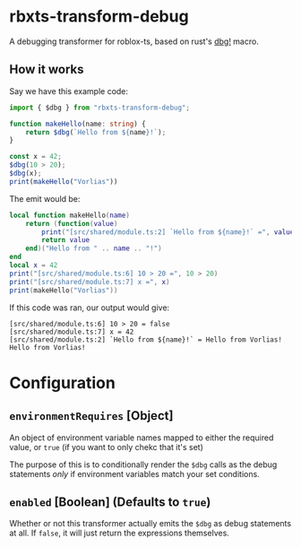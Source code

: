 # rbxts-transform-debug
A debugging transformer for roblox-ts, based on rust's [dbg!](https://doc.rust-lang.org/edition-guide/rust-next/dbg-macro.html) macro.

## How it works

Say we have this example code:
```ts
import { $dbg } from "rbxts-transform-debug";

function makeHello(name: string) {
	return $dbg(`Hello from ${name}!`);
}

const x = 42;
$dbg(10 > 20);
$dbg(x);
print(makeHello("Vorlias"))
```

The emit would be:
```lua
local function makeHello(name)
	return (function(value)
		print("[src/shared/module.ts:2] `Hello from ${name}!` =", value)
		return value
	end)("Hello from " .. name .. "!")
end
local x = 42
print("[src/shared/module.ts:6] 10 > 20 =", 10 > 20)
print("[src/shared/module.ts:7] x =", x)
print(makeHello("Vorlias"))
```

If this code was ran, our output would give:
```
[src/shared/module.ts:6] 10 > 20 = false
[src/shared/module.ts:7] x = 42
[src/shared/module.ts:2] `Hello from ${name}!` = Hello from Vorlias!
Hello from Vorlias!
```


# Configuration

## `environmentRequires` [Object]
An object of environment variable names mapped to either the required value, or `true` (if you want to only chekc that it's set)

The purpose of this is to conditionally render the `$dbg` calls as the debug statements _only_ if environment variables match your set conditions.

## `enabled` [Boolean] (Defaults to `true`)
Whether or not this transformer actually emits the `$dbg` as debug statements at all. If `false`, it will just return the expressions themselves.
